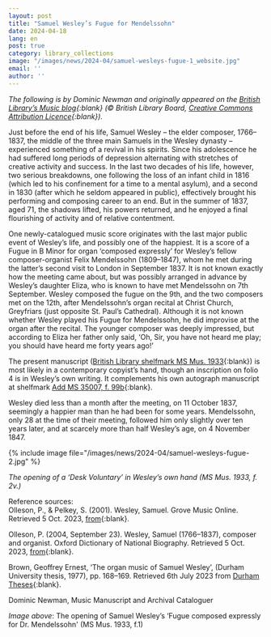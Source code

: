 ```yaml
---
layout: post
title: "Samuel Wesley’s Fugue for Mendelssohn"
date: 2024-04-18
lang: en
post: true
category: library_collections
image: "/images/news/2024-04/samuel-wesleys-fugue-1_website.jpg"
email: ''
author: ''
---
```


_The following is by Dominic Newman and originally appeared on the [British Library’s Music blog](https://blogs.bl.uk/music/2023/10/samuel-wesleys-fugue-for-mendelssohn.html){:blank} (© British Library Board, [Creative Commons Attribution Licence](https://blogs.bl.uk/music/about-this-blog.html){:blank})._

Just before the end of his life, Samuel Wesley – the elder composer, 1766–1837, the middle of the three main Samuels in the Wesley dynasty – experienced something of a revival in his spirits. Since his adolescence he had suffered long periods of depression alternating with stretches of creative activity and success. In the last two decades of his life, however, two serious breakdowns, one following the loss of an infant child in 1816 (which led to his confinement for a time to a mental asylum), and a second in 1830 (after which he seldom appeared in public), effectively brought his performing and composing career to an end. But in the summer of 1837, aged 71, the shadows lifted, his powers returned, and he enjoyed a final flourishing of activity and of relative contentment.

One newly-catalogued music score originates with the last major public event of Wesley’s life, and possibly one of the happiest. It is a score of a Fugue in B Minor for organ ‘composed expressly’ for Wesley’s fellow composer-organist Felix Mendelssohn (1809–1847), whom he met during the latter’s second visit to London in September 1837. It is not known exactly how the meeting came about, but was possibly arranged in advance by Wesley’s daughter Eliza, who is known to have met Mendelssohn on 7th September.  Wesley composed the fugue on the 9th, and the two composers met on the 12th, after Mendelssohn’s organ recital at Christ Church, Greyfriars (just opposite St. Paul’s Cathedral). Although it is not known whether Wesley played his Fugue for Mendelssohn, he did improvise at the organ after the recital. The younger composer was deeply impressed, but according to Eliza her father only said, ‘Oh, Sir, you have not heard me play; you should have heard me forty years ago!’

The present manuscript ([British Library shelfmark MS Mus. 1933](http://searcharchives.bl.uk/permalink/f/79qrt5/IAMS032-004543553){:blank}) is most likely in a contemporary copyist’s hand, though an inscription on folio 4 is in Wesley’s own writing.  It complements his own autograph manuscript at shelfmark [Add MS 35007, f. 99b](http://searcharchives.bl.uk/permalink/f/79qrt5/IAMS040-002088054%C2%A0){:blank}.

Wesley died less than a month after the meeting, on 11 October 1837, seemingly a happier man than he had been for some years. Mendelssohn, only 28 at the time of their meeting, followed him only slightly over ten years later, and at scarcely more than half Wesley’s age, on 4 November 1847.

{% include image file="/images/news/2024-04/samuel-wesleys-fugue-2.jpg" %}

_The opening of a ‘Desk Voluntary’ in Wesley’s own hand  (MS Mus. 1933, f. 2v.)_

Reference sources:\
Olleson, P., & Pelkey, S.  (2001). Wesley, Samuel. Grove Music Online. Retrieved 5 Oct. 2023, [from](https://www.oxfordmusiconline.com/grovemusic/view/10.1093/gmo/9781561592630.001.0001/omo-9781561592630-e-60000202959){:blank}.

Olleson, P.  (2004, September 23). Wesley, Samuel (1766–1837), composer and organist. Oxford Dictionary of National Biography. Retrieved 5 Oct. 2023, [from](https://www.oxforddnb.com/view/10.1093/ref:odnb/9780198614128.001.0001/odnb-9780198614128-e-29072){:blank}.

Brown, Geoffrey Ernest, ‘The organ music of Samuel Wesley’, (Durham University thesis, 1977), pp. 168–169. Retrieved 6th July 2023 from [Durham Theses](http://etheses.dur.ac.uk/9873/){:blank}.

Dominic Newman, Music Manuscript and Archival Cataloguer

_Image above_: The opening of Samuel Wesley’s ‘Fugue composed expressly for Dr. Mendelssohn' (MS Mus. 1933, f.1)
